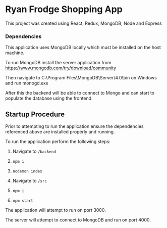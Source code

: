 # Ryan Frodge Shopping App

This project was created using React, Redux, MongoDB, Node and Express

### Dependencies 

This application uses MongoDB locally which must be installed on the host machine. 

To run MongoDB install the server application from https://www.mongodb.com/try/download/community

Then navigate to C:\Program Files\MongoDB\Server\4.0\bin on Windows and run monogd.exe 

After this the backend will be able to connect to Mongo and can start to populate the database using the frontend. 

## Startup Procedure 

Prior to attempting to run the application ensure the dependencies referenced above are installed properly and running. 

To run the application perform the following steps: 

1. Navigate to ```/backend```

2. ```npm i```

3. ```nodemon index```

4. Navigate to ```/src```

5. ```npm i```

6. ```npm start```

The application will attempt to run on port 3000.

The server will attempt to connect to MongoDB and run on port 4000.

